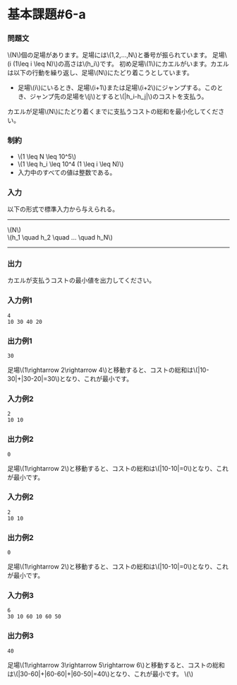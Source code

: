 # 基本課題#6-a

### 問題文
\\(N\\)個の足場があります。足場には\\(1,2,...,N\\)と番号が振られています。
足場\\(i (1\leq i \leq N)\\)の高さは\\(h_i\\)です。
初め足場\\(1\\)にカエルがいます。カエルは以下の行動を繰り返し、足場\\(N\\)にたどり着こうとしています。
* 足場\\(i\\)にいるとき、足場\\(i+1\\)または足場\\(i+2\\)にジャンプする。このとき、ジャンプ先の足場を\\(j\\)とすると\\(|h_i-h_j|\\)のコストを支払う。

カエルが足場\\(N\\)にたどり着くまでに支払うコストの総和を最小化してください。

### 制約
- \\(1 \leq N \leq 10^5\\)
- \\(1 \leq h_i \leq 10^4 (1 \leq i \leq N)\\)
- 入力中のすべての値は整数である。

### 入力
以下の形式で標準入力から与えられる。

---

\\(N\\)  
\\(h_1 \quad h_2 \quad ... \quad h_N\\)

---


### 出力
カエルが支払うコストの最小値を出力してください。

### 入力例1
```
4
10 30 40 20
```

### 出力例1
```
30
```
足場\\(1\rightarrow 2\rightarrow 4\\)と移動すると、コストの総和は\\(|10-30|+|30-20|=30\\)となり、これが最小です。

### 入力例2
```
2
10 10
```
### 出力例2
```
0
```
足場\\(1\rightarrow 2\\)と移動すると、コストの総和は\\(|10-10|=0\\)となり、これが最小です。

### 入力例2
```
2
10 10
```
### 出力例2
```
0
```
足場\\(1\rightarrow 2\\)と移動すると、コストの総和は\\(|10-10|=0\\)となり、これが最小です。

### 入力例3
```
6
30 10 60 10 60 50
```
### 出力例3
```
40
```
足場\\(1\rightarrow 3\rightarrow 5\rightarrow 6\\)と移動すると、コストの総和は\\(|30-60|+|60-60|+|60-50|=40\\)となり、これが最小です。
\\(\\)